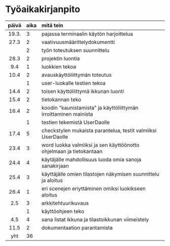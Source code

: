 # Työaikakirjanpito

| päivä | aika | mitä tein  |
| :----:|:-----| :-----|
| 19.3. | 3    | pajassa terminaalin käytön harjoittelua |
| 27.3  | 2    | vaativuusmäärittelydokumentti |
|       | 2    | työn toteutuksen suunnittelu|
| 28.3  | 2    | projektin luontia|
| 9.4   | 1    | luokkien tekoa|
| 10.4  | 2    | avauskäyttöliittymän toteutus|
|       | 1    | user-luokalle testien tekoa|
| 14.4  | 2    | toisen käyttöliittymä ikkunan luonti|
| 15.4  | 2    | tietokannan teko|
| 16.4  | 2    | koodin "kaunistamista" ja käyttöliittymän irroittaminen mainista|
|       | 1    | testien tekemistä UserDaolle |
| 17.4  | 5    | checkstylen mukaista parantelua, testit valmiiksi UserDaolle|
| 23.4  | 3    | word luokka valmiiksi ja sen käyttöönotto ohjelmaan ja tietokantaan|
| 24.4  | 4    | käytäjälle mahdollisuus luoda omia sanoja sanakirjaan|
| 25.4  | 3    | käyttäjälle omien tilastojen näkymisen suunnittelu ja aloitus|
| 26.4  | 1    | eri scenejen eriyttäminen omiksi luokikseen aloitus|
| 2.5   | 3    | arkkitehtuurikuvaus|
|       | 1    | käyttöohjeen teko|
| 4.5   | 4    | sana listat ikkuna ja tilastoikkunan viimeistely|
| 11.5  | 2    | dokumentaation parantamista|
| yht   | 36   |



